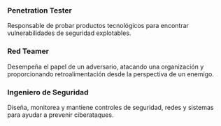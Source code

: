 ### Penetration Tester
Responsable de probar productos tecnológicos para encontrar vulnerabilidades de seguridad explotables.

### Red Teamer
Desempeña el papel de un adversario, atacando una organización y proporcionando retroalimentación desde la perspectiva de un enemigo.

### Ingeniero de Seguridad
Diseña, monitorea y mantiene controles de seguridad, redes y sistemas para ayudar a prevenir ciberataques.